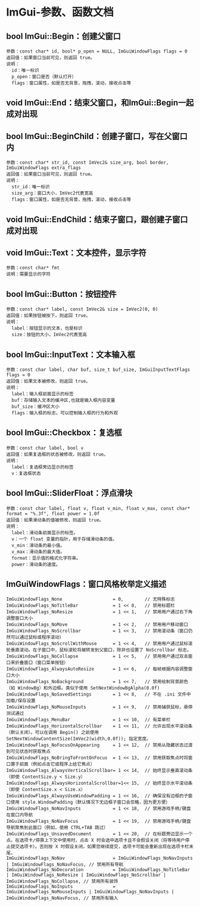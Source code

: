 # ImGui-参数、函数文档
  ## bool ImGui::Begin：创建父窗口
    参数：const char* id, bool* p_open = NULL, ImGuiWindowFlags flags = 0
    返回值：如果窗口当前可见，则返回 true。
    说明：
      id：唯一标识
      p_open：窗口是否（默认打开）
      flags：窗口属性，如是否无背景，拖拽，滚动，接收点击等
  ## void ImGui::End：结束父窗口，和ImGui::Begin一起成对出现
  ## bool ImGui::BeginChild：创建子窗口，写在父窗口内
    参数：const char* str_id, const ImVec2& size_arg, bool border, ImGuiWindowFlags extra_flags
    返回值：如果窗口当前可见，则返回 true。
    说明：
      str_id：唯一标识
      size_arg：窗口大小，ImVec2代表宽高
      flags：窗口属性，如是否无背景，拖拽，滚动，接收点击等
  ## void ImGui::EndChild：结束子窗口，跟创建子窗口成对出现
  ## void ImGui::Text：文本控件，显示字符
    参数：const char* fmt
    说明：需要显示的字符

  ## bool ImGui::Button：按钮控件
    参数：const char* label, const ImVec2& size = ImVec2(0, 0)
    返回值：如果按钮被按下，则返回 true。
    说明：
      label：按钮显示的文本，也是标识
      size：按钮的大小，ImVec2代表宽高
  ## bool ImGui::InputText：文本输入框
    参数：const char label, char buf, size_t buf_size, ImGuiInputTextFlags flags = 0
    返回值：如果文本被修改，则返回 true。
    说明：
      label：输入框前面显示的标签
      buf：存储输入文本的缓冲区,也就是输入框内容变量
      buf_size：缓冲区大小
      flags：输入框的标志，可以控制输入框的行为和外观
  ## bool ImGui::Checkbox：复选框
    参数：const char label, bool v
    返回值：如果复选框的状态被修改，则返回 true。
    说明：
      label：复选框旁边显示的标签
      v：复选框状态
  ## bool ImGui::SliderFloat：浮点滑块
    参数：const char label, float v, float v_min, float v_max, const char* format = "%.3f", float power = 1.0f
    返回值：如果滑动条的值被修改，则返回 true。
    说明：
      label：滑动条前面显示的标签。
      v：一个 float 变量的指针，用于存储滑动条的值。
      v_min：滑动条的最小值。
      v_max：滑动条的最大值。
      format：显示值的格式化字符串。
      power：滑动条的速度。
## ImGuiWindowFlags：窗口风格枚举定义描述
    ImGuiWindowFlags_None                   = 0,        // 无特殊标志
    ImGuiWindowFlags_NoTitleBar             = 1 << 0,   // 禁用标题栏
    ImGuiWindowFlags_NoResize               = 1 << 1,   // 禁用用户通过右下角调整窗口大小
    ImGuiWindowFlags_NoMove                 = 1 << 2,   // 禁用用户移动窗口
    ImGuiWindowFlags_NoScrollbar            = 1 << 3,   // 禁用滚动条（窗口仍然可以通过鼠标或程序滚动）
    ImGuiWindowFlags_NoScrollWithMouse      = 1 << 4,   // 禁用用户通过鼠标滚轮垂直滚动。在子窗口中，鼠标滚轮将被转发到父窗口，除非也设置了 NoScrollbar 标志。
    ImGuiWindowFlags_NoCollapse             = 1 << 5,   // 禁用用户通过双击窗口来折叠窗口（窗口菜单按钮）
    ImGuiWindowFlags_AlwaysAutoResize       = 1 << 6,   // 每帧根据内容调整窗口大小
    ImGuiWindowFlags_NoBackground           = 1 << 7,   // 禁用绘制背景颜色（如 WindowBg）和外边框。类似于使用 SetNextWindowBgAlpha(0.0f)
    ImGuiWindowFlags_NoSavedSettings        = 1 << 8,   // 不在 .ini 文件中加载/保存设置
    ImGuiWindowFlags_NoMouseInputs          = 1 << 9,   // 禁用捕获鼠标，悬停测试通过
    ImGuiWindowFlags_MenuBar                = 1 << 10,  // 有菜单栏
    ImGuiWindowFlags_HorizontalScrollbar    = 1 << 11,  // 允许出现水平滚动条（默认关闭）。可以在调用 Begin() 之前使用 SetNextWindowContentSize(ImVec2(width,0.0f)); 指定宽度。
    ImGuiWindowFlags_NoFocusOnAppearing     = 1 << 12,  // 禁用从隐藏状态过渡到可见状态时获取焦点
    ImGuiWindowFlags_NoBringToFrontOnFocus  = 1 << 13,  // 禁用获取焦点时将窗口置于前面（例如点击它或程序上给它焦点）
    ImGuiWindowFlags_AlwaysVerticalScrollbar= 1 << 14,  // 始终显示垂直滚动条（即使 ContentSize.y < Size.y）
    ImGuiWindowFlags_AlwaysHorizontalScrollbar=1<< 15,  // 始终显示水平滚动条（即使 ContentSize.x < Size.x）
    ImGuiWindowFlags_AlwaysUseWindowPadding = 1 << 16,  // 确保没有边框的子窗口使用 style.WindowPadding（默认情况下无边框子窗口会忽略，因为更方便）
    ImGuiWindowFlags_NoNavInputs            = 1 << 18,  // 禁用游戏手柄/键盘在窗口内导航
    ImGuiWindowFlags_NoNavFocus             = 1 << 19,  // 禁用游戏手柄/键盘导航聚焦到此窗口（例如，使用 CTRL+TAB 跳过）
    ImGuiWindowFlags_UnsavedDocument        = 1 << 20,  // 在标题旁边显示一个点。在选项卡/停靠上下文中使用时，点击 X 时会选中选项卡且不会假设关闭（将等待用户停止提交选项卡）。否则按 X 时假设关闭，如果您继续提交，选项卡可能会重新出现在选项卡栏末尾。
    ImGuiWindowFlags_NoNav                  = ImGuiWindowFlags_NoNavInputs | ImGuiWindowFlags_NoNavFocus, // 禁用所有导航
    ImGuiWindowFlags_NoDecoration           = ImGuiWindowFlags_NoTitleBar | ImGuiWindowFlags_NoResize | ImGuiWindowFlags_NoScrollbar | ImGuiWindowFlags_NoCollapse, // 禁用所有装饰
    ImGuiWindowFlags_NoInputs               = ImGuiWindowFlags_NoMouseInputs | ImGuiWindowFlags_NoNavInputs | ImGuiWindowFlags_NoNavFocus, // 禁用所有输入








        
